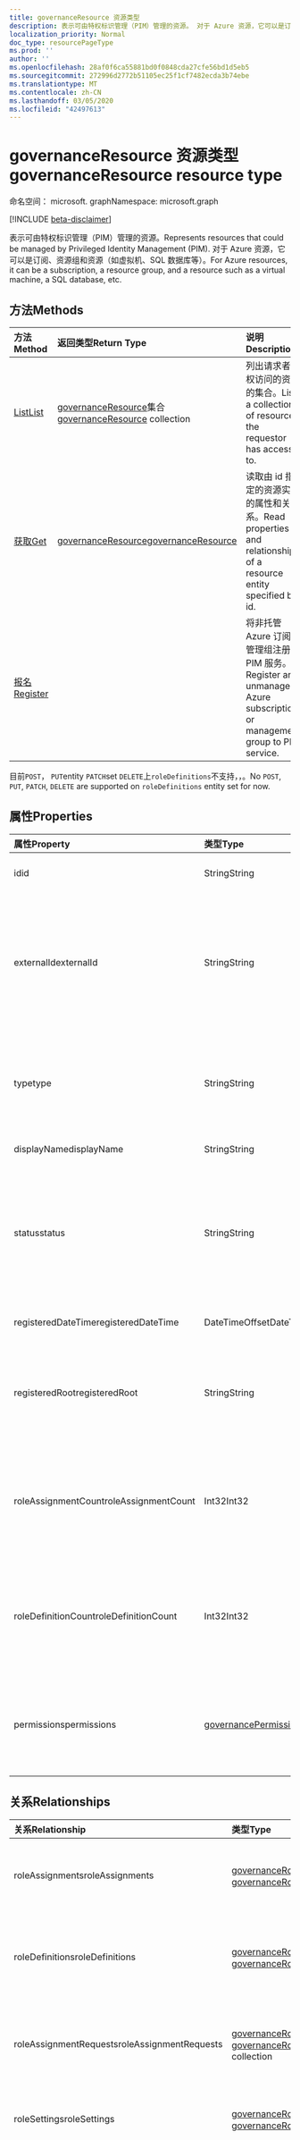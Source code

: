 ```yaml
---
title: governanceResource 资源类型
description: 表示可由特权标识管理（PIM）管理的资源。 对于 Azure 资源，它可以是订阅、资源组和资源（如虚拟机、SQL 数据库等）。
localization_priority: Normal
doc_type: resourcePageType
ms.prod: ''
author: ''
ms.openlocfilehash: 28af0f6ca55881bd0f0848cda27cfe56bd1d5eb5
ms.sourcegitcommit: 272996d2772b51105ec25f1cf7482ecda3b74ebe
ms.translationtype: MT
ms.contentlocale: zh-CN
ms.lasthandoff: 03/05/2020
ms.locfileid: "42497613"
---
```

# <a name="governanceresource-resource-type"></a><span data-ttu-id="4379f-104">governanceResource 资源类型</span><span class="sxs-lookup"><span data-stu-id="4379f-104">governanceResource resource type</span></span>

<span data-ttu-id="4379f-105">命名空间： microsoft. graph</span><span class="sxs-lookup"><span data-stu-id="4379f-105">Namespace: microsoft.graph</span></span>

[!INCLUDE [beta-disclaimer](../../includes/beta-disclaimer.md)]

<span data-ttu-id="4379f-106">表示可由特权标识管理（PIM）管理的资源。</span><span class="sxs-lookup"><span data-stu-id="4379f-106">Represents resources that could be managed by Privileged Identity Management (PIM).</span></span> <span data-ttu-id="4379f-107">对于 Azure 资源，它可以是订阅、资源组和资源（如虚拟机、SQL 数据库等）。</span><span class="sxs-lookup"><span data-stu-id="4379f-107">For Azure resources, it can be a subscription, a resource group, and a resource such as a virtual machine, a SQL database, etc.</span></span>


## <a name="methods"></a><span data-ttu-id="4379f-108">方法</span><span class="sxs-lookup"><span data-stu-id="4379f-108">Methods</span></span>

| <span data-ttu-id="4379f-109">方法</span><span class="sxs-lookup"><span data-stu-id="4379f-109">Method</span></span>          | <span data-ttu-id="4379f-110">返回类型</span><span class="sxs-lookup"><span data-stu-id="4379f-110">Return Type</span></span> |<span data-ttu-id="4379f-111">说明</span><span class="sxs-lookup"><span data-stu-id="4379f-111">Description</span></span>|
|:---------------|:--------|:----------|
|[<span data-ttu-id="4379f-112">List</span><span class="sxs-lookup"><span data-stu-id="4379f-112">List</span></span>](../api/governanceresource-list.md) | <span data-ttu-id="4379f-113">[governanceResource](../resources/governanceresource.md)集合</span><span class="sxs-lookup"><span data-stu-id="4379f-113">[governanceResource](../resources/governanceresource.md) collection</span></span>|<span data-ttu-id="4379f-114">列出请求者有权访问的资源的集合。</span><span class="sxs-lookup"><span data-stu-id="4379f-114">List a collection of resources the requestor has access to.</span></span>|
|[<span data-ttu-id="4379f-115">获取</span><span class="sxs-lookup"><span data-stu-id="4379f-115">Get</span></span>](../api/governanceresource-get.md) | [<span data-ttu-id="4379f-116">governanceResource</span><span class="sxs-lookup"><span data-stu-id="4379f-116">governanceResource</span></span>](../resources/governanceresource.md) |<span data-ttu-id="4379f-117">读取由 id 指定的资源实体的属性和关系。</span><span class="sxs-lookup"><span data-stu-id="4379f-117">Read properties and relationships of a resource entity specified by id.</span></span>|
|[<span data-ttu-id="4379f-118">报名</span><span class="sxs-lookup"><span data-stu-id="4379f-118">Register</span></span>](../api/governanceresource-register.md) | |<span data-ttu-id="4379f-119">将非托管 Azure 订阅或管理组注册到 PIM 服务。</span><span class="sxs-lookup"><span data-stu-id="4379f-119">Register an unmanaged Azure subscription or management group to PIM service.</span></span> |

<span data-ttu-id="4379f-120">目前`POST`， `PUT`entity `PATCH`set `DELETE`上`roleDefinitions`不支持，，。</span><span class="sxs-lookup"><span data-stu-id="4379f-120">No `POST`, `PUT`, `PATCH`, `DELETE` are supported on `roleDefinitions` entity set for now.</span></span>

## <a name="properties"></a><span data-ttu-id="4379f-121">属性</span><span class="sxs-lookup"><span data-stu-id="4379f-121">Properties</span></span>
| <span data-ttu-id="4379f-122">属性</span><span class="sxs-lookup"><span data-stu-id="4379f-122">Property</span></span>          |<span data-ttu-id="4379f-123">类型</span><span class="sxs-lookup"><span data-stu-id="4379f-123">Type</span></span>         |<span data-ttu-id="4379f-124">说明</span><span class="sxs-lookup"><span data-stu-id="4379f-124">Description</span></span>|
|:------------------|:----------|:----------|
|<span data-ttu-id="4379f-125">id</span><span class="sxs-lookup"><span data-stu-id="4379f-125">id</span></span>                 |<span data-ttu-id="4379f-126">String</span><span class="sxs-lookup"><span data-stu-id="4379f-126">String</span></span>     |<span data-ttu-id="4379f-127">资源的 id。</span><span class="sxs-lookup"><span data-stu-id="4379f-127">The id of the resource.</span></span> <span data-ttu-id="4379f-128">它采用 GUID 格式。</span><span class="sxs-lookup"><span data-stu-id="4379f-128">It is in GUID format.</span></span>|
|<span data-ttu-id="4379f-129">externalId</span><span class="sxs-lookup"><span data-stu-id="4379f-129">externalId</span></span>           |<span data-ttu-id="4379f-130">String</span><span class="sxs-lookup"><span data-stu-id="4379f-130">String</span></span>   |<span data-ttu-id="4379f-131">资源的外部 id，表示其在外部系统中的原始 id。</span><span class="sxs-lookup"><span data-stu-id="4379f-131">The external id of the resource, representing its original id in the external system.</span></span> <span data-ttu-id="4379f-132">例如，订阅资源的外部 id 可以是 "/subscriptions/c14ae696-5e0c-4e5d-88cc-bef6637737ac"。</span><span class="sxs-lookup"><span data-stu-id="4379f-132">For example, a subscription resource's external id can be "/subscriptions/c14ae696-5e0c-4e5d-88cc-bef6637737ac".</span></span> |
|<span data-ttu-id="4379f-133">type</span><span class="sxs-lookup"><span data-stu-id="4379f-133">type</span></span>               |<span data-ttu-id="4379f-134">String</span><span class="sxs-lookup"><span data-stu-id="4379f-134">String</span></span>     |<span data-ttu-id="4379f-135">必填。</span><span class="sxs-lookup"><span data-stu-id="4379f-135">Required.</span></span> <span data-ttu-id="4379f-136">资源类型。</span><span class="sxs-lookup"><span data-stu-id="4379f-136">Resource type.</span></span> <span data-ttu-id="4379f-137">例如，对于 Azure 资源，类型可以是 "订阅"、"ResourceGroup"、"Microsoft .Sql/服务器" 等。</span><span class="sxs-lookup"><span data-stu-id="4379f-137">For example, for Azure resources, the type could be "Subscription", "ResourceGroup", "Microsoft.Sql/server", etc.</span></span>|
|<span data-ttu-id="4379f-138">displayName</span><span class="sxs-lookup"><span data-stu-id="4379f-138">displayName</span></span>        |<span data-ttu-id="4379f-139">String</span><span class="sxs-lookup"><span data-stu-id="4379f-139">String</span></span>     |<span data-ttu-id="4379f-140">资源的显示名称。</span><span class="sxs-lookup"><span data-stu-id="4379f-140">The display name of the resource.</span></span>|
|<span data-ttu-id="4379f-141">status</span><span class="sxs-lookup"><span data-stu-id="4379f-141">status</span></span>             |<span data-ttu-id="4379f-142">String</span><span class="sxs-lookup"><span data-stu-id="4379f-142">String</span></span>     |<span data-ttu-id="4379f-143">给定资源的状态。</span><span class="sxs-lookup"><span data-stu-id="4379f-143">The status of a given resource.</span></span> <span data-ttu-id="4379f-144">例如，它可以表示资源是否已锁定（values： `Active` / `Locked`）。</span><span class="sxs-lookup"><span data-stu-id="4379f-144">For example, it could represent whether the resource is locked or not (values: `Active`/`Locked`).</span></span> <span data-ttu-id="4379f-145">注意：将来可能会扩展此属性以支持更多方案。</span><span class="sxs-lookup"><span data-stu-id="4379f-145">Note: This property may be extended in the future to support more scenarios.</span></span>|
|<span data-ttu-id="4379f-146">registeredDateTime</span><span class="sxs-lookup"><span data-stu-id="4379f-146">registeredDateTime</span></span>|<span data-ttu-id="4379f-147">DateTimeOffset</span><span class="sxs-lookup"><span data-stu-id="4379f-147">DateTimeOffset</span></span>      |<span data-ttu-id="4379f-148">表示在 PIM 中注册资源的日期时间。</span><span class="sxs-lookup"><span data-stu-id="4379f-148">Represents the date time when the resource is registered in PIM.</span></span>|
|<span data-ttu-id="4379f-149">registeredRoot</span><span class="sxs-lookup"><span data-stu-id="4379f-149">registeredRoot</span></span>|<span data-ttu-id="4379f-150">String</span><span class="sxs-lookup"><span data-stu-id="4379f-150">String</span></span>      |<span data-ttu-id="4379f-151">在 PIM 中注册的资源的根作用域的 externalId。</span><span class="sxs-lookup"><span data-stu-id="4379f-151">The externalId of the resource's root scope that is registered in PIM.</span></span> <span data-ttu-id="4379f-152">根作用域可以是父级、祖父或更高的上级资源。</span><span class="sxs-lookup"><span data-stu-id="4379f-152">The root scope can be the parent, grandparent, or higher ancestor resources.</span></span>|
|<span data-ttu-id="4379f-153">roleAssignmentCount</span><span class="sxs-lookup"><span data-stu-id="4379f-153">roleAssignmentCount</span></span>|<span data-ttu-id="4379f-154">Int32</span><span class="sxs-lookup"><span data-stu-id="4379f-154">Int32</span></span>      |<span data-ttu-id="4379f-155">可选。</span><span class="sxs-lookup"><span data-stu-id="4379f-155">Optional.</span></span> <span data-ttu-id="4379f-156">给定资源的角色分配数。</span><span class="sxs-lookup"><span data-stu-id="4379f-156">The number of role assignments for the given resource.</span></span> <span data-ttu-id="4379f-157">若要获取属性，请明确在`$select=roleAssignmentCount`查询中使用。</span><span class="sxs-lookup"><span data-stu-id="4379f-157">To get the property, please explictly use `$select=roleAssignmentCount` in the query.</span></span>|
|<span data-ttu-id="4379f-158">roleDefinitionCount</span><span class="sxs-lookup"><span data-stu-id="4379f-158">roleDefinitionCount</span></span>|<span data-ttu-id="4379f-159">Int32</span><span class="sxs-lookup"><span data-stu-id="4379f-159">Int32</span></span>      |<span data-ttu-id="4379f-160">可选。</span><span class="sxs-lookup"><span data-stu-id="4379f-160">Optional.</span></span> <span data-ttu-id="4379f-161">给定资源的角色定义的数量。</span><span class="sxs-lookup"><span data-stu-id="4379f-161">The number of role definitions for the given resource.</span></span> <span data-ttu-id="4379f-162">若要获取属性，请明确在`$select=roleDefinitionCount`查询中使用。</span><span class="sxs-lookup"><span data-stu-id="4379f-162">To get the property, please explictly use `$select=roleDefinitionCount` in the query.</span></span>|
|<span data-ttu-id="4379f-163">permissions</span><span class="sxs-lookup"><span data-stu-id="4379f-163">permissions</span></span>|[<span data-ttu-id="4379f-164">governancePermission</span><span class="sxs-lookup"><span data-stu-id="4379f-164">governancePermission</span></span>](../resources/governancepermission.md)      |<span data-ttu-id="4379f-165">可选。</span><span class="sxs-lookup"><span data-stu-id="4379f-165">Optional.</span></span> <span data-ttu-id="4379f-166">它表示请求者对资源的访问状态。若要获取属性，请明确在`$select=permissions`查询中使用。</span><span class="sxs-lookup"><span data-stu-id="4379f-166">It represents the status of the requestor's access to the resource.To get the property, please explictly use `$select=permissions` in the query.</span></span>|

## <a name="relationships"></a><span data-ttu-id="4379f-167">关系</span><span class="sxs-lookup"><span data-stu-id="4379f-167">Relationships</span></span>
| <span data-ttu-id="4379f-168">关系</span><span class="sxs-lookup"><span data-stu-id="4379f-168">Relationship</span></span>   | <span data-ttu-id="4379f-169">类型</span><span class="sxs-lookup"><span data-stu-id="4379f-169">Type</span></span>                                         |<span data-ttu-id="4379f-170">说明</span><span class="sxs-lookup"><span data-stu-id="4379f-170">Description</span></span>|
|:---------------|:---------------------------------------------|:----------|
|<span data-ttu-id="4379f-171">roleAssignments</span><span class="sxs-lookup"><span data-stu-id="4379f-171">roleAssignments</span></span> |<span data-ttu-id="4379f-172">[governanceRoleAssignment](../resources/governanceroleassignment.md)集合</span><span class="sxs-lookup"><span data-stu-id="4379f-172">[governanceRoleAssignment](../resources/governanceroleassignment.md) collection</span></span>|<span data-ttu-id="4379f-173">资源的角色分配的集合。</span><span class="sxs-lookup"><span data-stu-id="4379f-173">The collection of role assignments for the resource.</span></span>|
|<span data-ttu-id="4379f-174">roleDefinitions</span><span class="sxs-lookup"><span data-stu-id="4379f-174">roleDefinitions</span></span> |<span data-ttu-id="4379f-175">[governanceRoleDefinition](../resources/governanceroledefinition.md)集合</span><span class="sxs-lookup"><span data-stu-id="4379f-175">[governanceRoleDefinition](../resources/governanceroledefinition.md) collection</span></span>|<span data-ttu-id="4379f-176">资源的角色 defintions 集合。</span><span class="sxs-lookup"><span data-stu-id="4379f-176">The collection of role defintions for the resource.</span></span>|
|<span data-ttu-id="4379f-177">roleAssignmentRequests</span><span class="sxs-lookup"><span data-stu-id="4379f-177">roleAssignmentRequests</span></span> |<span data-ttu-id="4379f-178">[governanceRoleAssignmentRequest](../resources/governanceroleassignmentrequest.md)集合</span><span class="sxs-lookup"><span data-stu-id="4379f-178">[governanceRoleAssignmentRequest](../resources/governanceroleassignmentrequest.md) collection</span></span>|<span data-ttu-id="4379f-179">资源的角色分配请求的集合。</span><span class="sxs-lookup"><span data-stu-id="4379f-179">The collection of role assignment requests for the resource.</span></span>|
|<span data-ttu-id="4379f-180">roleSettings</span><span class="sxs-lookup"><span data-stu-id="4379f-180">roleSettings</span></span> |<span data-ttu-id="4379f-181">[governanceRoleSetting](../resources/governancerolesetting.md)集合</span><span class="sxs-lookup"><span data-stu-id="4379f-181">[governanceRoleSetting](../resources/governancerolesetting.md) collection</span></span>|<span data-ttu-id="4379f-182">资源的角色设置的集合。</span><span class="sxs-lookup"><span data-stu-id="4379f-182">The collection of role settings for the resource.</span></span>|
|<span data-ttu-id="4379f-183">母语</span><span class="sxs-lookup"><span data-stu-id="4379f-183">parent</span></span>          |[<span data-ttu-id="4379f-184">governanceResource</span><span class="sxs-lookup"><span data-stu-id="4379f-184">governanceResource</span></span>](../resources/governanceresource.md)           |<span data-ttu-id="4379f-185">只读。</span><span class="sxs-lookup"><span data-stu-id="4379f-185">Read-only.</span></span> <span data-ttu-id="4379f-186">父资源。</span><span class="sxs-lookup"><span data-stu-id="4379f-186">The parent resource.</span></span> <span data-ttu-id="4379f-187">对于`pimforazurerbac`方案，它可以表示资源所属的订阅。</span><span class="sxs-lookup"><span data-stu-id="4379f-187">for `pimforazurerbac` scenario, it can represent the subscription the resource belongs to.</span></span>|

## <a name="json-representation"></a><span data-ttu-id="4379f-188">JSON 表示形式</span><span class="sxs-lookup"><span data-stu-id="4379f-188">JSON representation</span></span>

<span data-ttu-id="4379f-189">下面是资源的 JSON 表示形式。</span><span class="sxs-lookup"><span data-stu-id="4379f-189">The following is a JSON representation of the resource.</span></span>

<!-- {
  "blockType": "resource",
  "keyProperty": "id",
  "optionalProperties": [

  ],
  "@odata.type": "microsoft.graph.governanceResource"
}-->
```json
{
  "id": "String (identifier)",
  "externalId": "String",
  "type": "String",
  "displayName": "String",
  "status": "String",
  "registeredDateTime": "String (timestamp)",
  "registeredRoot": "String",
  "roleAssignmentCount": 12356,
  "roleDefinitionCount": 12356,
  "permissions": {
    "@odata.type": "microsoft.graph.governancePermission"
  }
}

```
<!-- uuid: 8fcb5dbc-d5aa-4681-8e31-b001d5168d79
2015-10-25 14:57:30 UTC -->
<!--
{
  "type": "#page.annotation",
  "description": "governanceResource",
  "keywords": "",
  "section": "documentation",
  "tocPath": "",
  "suppressions": []
}
-->

